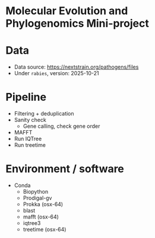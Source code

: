 # Molecular Evolution and Phylogenomics Mini-project

# Data
* Data source: https://nextstrain.org/pathogens/files
* Under `rabies`, version: 2025-10-21

# Pipeline
- Filtering + deduplication
- Sanity check 
    - Gene calling, check gene order
- MAFFT
- Run IQTree
- Run treetime

# Environment / software
- Conda
    - Biopython
    - Prodigal-gv
    - Prokka (osx-64)
    - blast
    - mafft (osx-64)
    - iqtree3
    - treetime (osx-64)